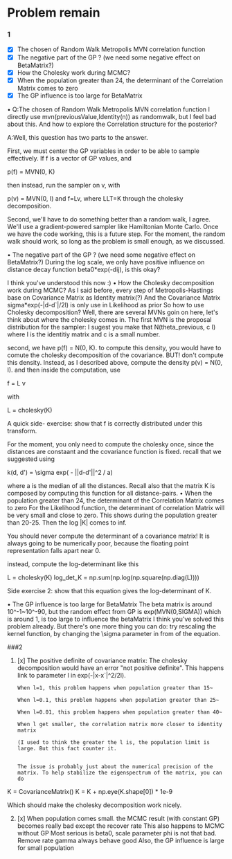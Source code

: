 # Problem remain
### 1
- [x] The chosen of Random Walk Metropolis MVN correlation function
- [x] The negative part of the GP ? (we need some negative effect on BetaMatrix?)
- [x] How the Cholesky work during MCMC?
- [x] When the population greater than 24, the determinant of the Correlation Matrix comes to zero
- [x] The GP influence is too large for BetaMatrix

• Q:The chosen of Random Walk Metropolis MVN correlation function
I directly use mvn(previousValue,Identity(n)) as randomwalk, but I feel bad about this.
And how to explore the Correlation structure for the posterior?

A:Well, this question has two parts to the answer. 

First, we must center the GP variables in order to be able to sample effectively. If f is a vector of GP values, and 

p(f) = MVN(0, K)

then instead, run the sampler on v, with 

p(v) = MVN(0, I)
and f=Lv, where LLT=K through the cholesky decomposition.

Second, we'll have to do something better than a random walk, I agree. We'll use a gradient-powered sampler like Hamiltonian Monte Carlo. Once we have the code working, this is a future step. For the moment, the random walk should work, so long as the problem is small enough, as we discussed. 
 
•  The negative part of the GP ? (we need some negative effect on BetaMatrix?)
During the log scale, we only have positive influence on distance decay function beta0*exp(-dij), is this okay?

I think you've understood this now :) 
•  How the Cholesky decomposition work during MCMC?
As I said before, every step of Metropolis-Hastings base on Covariance Matrix as Identity matrix(?)
And the Covariance Matrix sigma*exp(-|d-d`|/2l) is only use in Likelihood as prior
So how to use Cholesky decomposition?
Well, there are several MVNs goin on here, let's think about where the cholesky comes in. The first MVN is the proposal distribution for the sampler: I sugest you make that
N(theta_previous, c I)
 where I is the identitiy matrix and c is a small number.

second, we have 
p(f) = N(0, K). to compute this density, you would have to comute the cholesky decomposition of the covariance. BUT! don't compute this density. Instead, as I described above, compute the density
p(v) = N(0, I). and then inside the computation, use

f = L v

with

L = cholesky(K)

A quick side- exercise: show that f is correctly distributed under this transform.

For the moment, you only need to compute the cholesky once, since the distances are constaant and the covariance function is fixed. recall that we suggested using

k(d, d') = \sigma exp( - ||d-d'||^2 / a)

where a is the median of all the distances. Recall also that the matrix K is composed by computing this function for all distance-pairs. 
•  When the population greater than 24, the determinant of the Correlation Matrix comes to zero
For the Likelihood function, the determinant of correlation Matrix will be very small and close to zero. This shows during the population greater than 20-25. Then the log |K| comes to inf.

You should never compute the determinant of a covariance matrix! It is always going to be numerically poor, because the floating point representation falls apart near 0. 

instead, compute the log-determinant like this

L = cholesky(K)
log_det_K = np.sum(np.log(np.square(np.diag(L))))

Side exercise 2: show that this equation gives the log-determinant of K. 


•  The GP influence is too large for BetaMatrix
The beta matrix is around 10^-1~10^-90, but the random effect from GP is exp(MVN(0,SIGMA)) which is around 1, is too large to influence the betaMatrix
I think you've solved this problem already. But there's one more thing you can do: try rescaling the kernel function, by changing the \sigma parameter in from of the equation. 

###2
1. [x] The positive definite of covariance matrix:
       The cholesky decomposition would have an error "not positive definite".
       This happens link to parameter l in exp(-|x-x`|^2/2l).

       When l=1, this problem happens when population greater than 15~
       
       When l=0.1, this problem happens when population greater than 25~
       
       When l=0.01, this problem happens when population greater than 40~
       
       When l get smaller, the correlation matrix more closer to identity matrix
       
       (I used to think the greater the l is, the population limit is large. But this fact counter it.
       
       
       The issue is probably just about the numerical precision of the matrix. To help stabilize the eigenspectrum of the matrix, you can do

K = CovarianceMatrix()
K = K + np.eye(K.shape[0]) * 1e-9

Which should make the cholesky decomposition work nicely.

       
       
2. [x] When population comes small. the MCMC result (with constant GP) becomes really bad except the recover rate
       This also happens to MCMC without GP
       Most serious is beta0, scale parameter phi is not that bad. Remove rate gamma always behave good
       Also, the GP influence is large for small population
